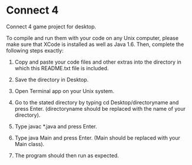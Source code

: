# Connect 4
Connect 4 game project for desktop.

To compile and run them with your code on any Unix computer, please make sure that XCode is installed as well as Java 1.6. Then, complete the following steps exactly:

1. Copy and paste your code files and other extras into the directory in which this README.txt file is included.

2. Save the directory in Desktop.

3. Open Terminal app on your Unix system.

4. Go to the stated directory by typing cd Desktop/directoryname and press Enter. (directoryname should be replaced with the name of your directory).

5. Type javac *.java and press Enter.

6. Type java Main and press Enter. (Main should be replaced with your Main class).

7. The program should then run as expected.
